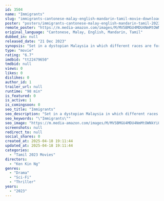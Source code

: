 ```yaml
---
id: 3504
name: "Immigrants"
slug: "immigrants-cantonese-malay-english-mandarin-tamil-movie-download"
poster: "posters/immigrants-cantonese-malay-english-mandarin-tamil-2023.jpg"
remote_poster: "https://m.media-amazon.com/images/M/MV5BMGU4MDU4NmMtOWNkYi00Y2NjLWIyMDktZjk4MTY4YjgxZmM4XkEyXkFqcGc@._V1_SX300.jpg"
original_language: "Cantonese, Malay, English, Mandarin, Tamil"
dubbed_in: null
released_date: "21 Dec 2023"
synopsis: "Set in a dystopian Malaysia in which different races are forbidden to mix. A Chinese family moves into their new house to find a scared Malay girl still hiding in it. Should they get rid of her or try to smuggle her back to safety?"
type: "movie"
rating: "6.7"
imdbid: "tt22479650"
tmdbid: null
views: 0
likes: 0
dislikes: 0
author_id: 1
trailer_url: null
runtime: "98 min"
is_featured: 0
is_active: 1
is_comingsoon: 0
seo_title: "Immigrants"
seo_description: "Set in a dystopian Malaysia in which different races are forbidden to mix. A Chinese family moves into their new house to find a scared Malay girl still hiding in it. Should they get rid of her or try to smuggle her back to safety?"
seo_keywords: "\"Immigrants\""
seo_image: "https://m.media-amazon.com/images/M/MV5BMGU4MDU4NmMtOWNkYi00Y2NjLWIyMDktZjk4MTY4YjgxZmM4XkEyXkFqcGc@._V1_SX300.jpg"
screenshots: null
redirect_to: null
social_shares: 0
created_at: 2025-04-18 19:11:44
updated_at: 2025-04-18 19:11:44
categories:
  - "Tamil 2023 Movies"
directors:
  - "Ken Kin Ng"
genres:
  - "Drama"
  - "Sci-Fi"
  - "Thriller"
years:
  - "2023"
---
```

